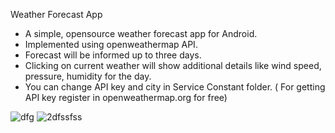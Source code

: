 
 Weather Forecast App

 *  A simple, opensource weather forecast app for Android.
 *  Implemented using openweathermap API.
 *  Forecast will be informed up to three days.
 *  Clicking on current weather will show additional details like wind speed, pressure, humidity for the day.
 *  You can change API key and city in Service Constant folder. ( For getting API key register in openweathermap.org for free)
 
  ![dfg](https://user-images.githubusercontent.com/40849335/42318077-9a4f97bc-806b-11e8-869c-6044d285374a.png)
           ![2dfssfss](https://user-images.githubusercontent.com/40849335/42318132-c3b09098-806b-11e8-9de2-9b667454d351.png)



 
